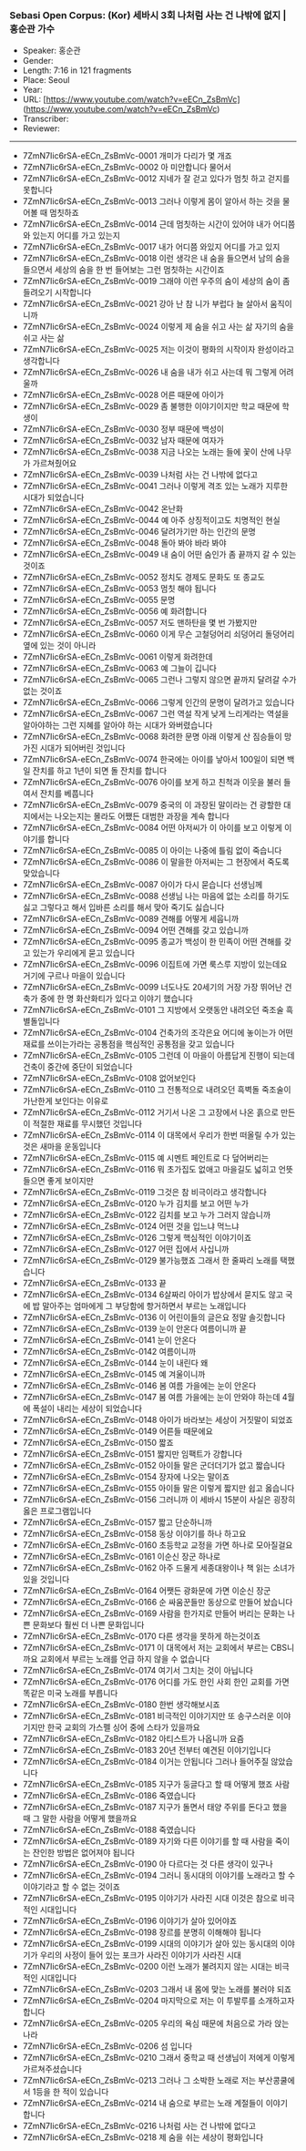 ### Sebasi Open Corpus: (Kor) 세바시 3회 나처럼 사는 건 나밖에 없지 | 홍순관 가수

- Speaker: 홍순관
- Gender: 
- Length: 7:16 in 121 fragments
- Place: Seoul
- Year: 
- URL: [https://www.youtube.com/watch?v=eECn_ZsBmVc] (https://www.youtube.com/watch?v=eECn_ZsBmVc)
- Transcriber: 
- Reviewer: 

---

- 7ZmN7Iic6rSA-eECn_ZsBmVc-0001 개미가 다리가 몇 개죠
- 7ZmN7Iic6rSA-eECn_ZsBmVc-0002 아 미안합니다 물어서
- 7ZmN7Iic6rSA-eECn_ZsBmVc-0012 지네가 잘 걷고 있다가 멈칫 하고 걷지를 못합니다
- 7ZmN7Iic6rSA-eECn_ZsBmVc-0013 그러나 이렇게 몸이 알아서 하는 것을 물어볼 때 멈칫하죠
- 7ZmN7Iic6rSA-eECn_ZsBmVc-0014 근데 멈칫하는 시간이 있어야 내가 어디쯤 와 있는지 어디를 가고 있는지
- 7ZmN7Iic6rSA-eECn_ZsBmVc-0017 내가 어디쯤 와있지 어디를 가고 있지
- 7ZmN7Iic6rSA-eECn_ZsBmVc-0018 이런 생각은 내 숨을 들으면서 남의 숨을 들으면서 세상의 숨을 한 번 들어보는 그런 멈칫하는 시간이죠
- 7ZmN7Iic6rSA-eECn_ZsBmVc-0019 그래야 이런 우주의 숨이 세상의 숨이 좀 들려오기 시작합니다
- 7ZmN7Iic6rSA-eECn_ZsBmVc-0021 강아 난 참 니가 부럽다 늘 살아서 움직이니까
- 7ZmN7Iic6rSA-eECn_ZsBmVc-0024 이렇게 제 숨을 쉬고 사는 삶 자기의 숨을 쉬고 사는 삶
- 7ZmN7Iic6rSA-eECn_ZsBmVc-0025 저는 이것이 평화의 시작이자 완성이라고 생각합니다
- 7ZmN7Iic6rSA-eECn_ZsBmVc-0026 내 숨을 내가 쉬고 사는데 뭐 그렇게 어려울까
- 7ZmN7Iic6rSA-eECn_ZsBmVc-0028 어른 때문에 아이가
- 7ZmN7Iic6rSA-eECn_ZsBmVc-0029 좀 불행한 이야기이지만 학교 때문에 학생이
- 7ZmN7Iic6rSA-eECn_ZsBmVc-0030 정부 때문에 백성이
- 7ZmN7Iic6rSA-eECn_ZsBmVc-0032 남자 때문에 여자가
- 7ZmN7Iic6rSA-eECn_ZsBmVc-0038 지금 나오는 노래는 들에 꽃이 산에 나무가 가르쳐줬어요
- 7ZmN7Iic6rSA-eECn_ZsBmVc-0039 나처럼 사는 건 나밖에 없다고
- 7ZmN7Iic6rSA-eECn_ZsBmVc-0041 그러나 이렇게 격조 있는 노래가 지루한 시대가 되었습니다
- 7ZmN7Iic6rSA-eECn_ZsBmVc-0042 온난화
- 7ZmN7Iic6rSA-eECn_ZsBmVc-0044 예 아주 상징적이고도 치명적인 현실
- 7ZmN7Iic6rSA-eECn_ZsBmVc-0046 달려가기만 하는 인간의 문명
- 7ZmN7Iic6rSA-eECn_ZsBmVc-0048 돌아 봐야 바라 봐야
- 7ZmN7Iic6rSA-eECn_ZsBmVc-0049 내 숨이 어떤 숨인가 좀 끝까지 갈 수 있는 것이죠
- 7ZmN7Iic6rSA-eECn_ZsBmVc-0052 정치도 경제도 문화도 또 종교도
- 7ZmN7Iic6rSA-eECn_ZsBmVc-0053 멈칫 해야 됩니다
- 7ZmN7Iic6rSA-eECn_ZsBmVc-0055 문명
- 7ZmN7Iic6rSA-eECn_ZsBmVc-0056 예 화려합니다
- 7ZmN7Iic6rSA-eECn_ZsBmVc-0057 저도 맨하탄을 몇 번 가봤지만
- 7ZmN7Iic6rSA-eECn_ZsBmVc-0060 이게 무슨 고철덩어리 쇠덩어리 돌덩어리 옆에 있는 것이 아니라
- 7ZmN7Iic6rSA-eECn_ZsBmVc-0061 이렇게 화려한데
- 7ZmN7Iic6rSA-eECn_ZsBmVc-0063 예 그늘이 깁니다
- 7ZmN7Iic6rSA-eECn_ZsBmVc-0065 그런나 그렇지 않으면 끝까지 달려갈 수가 없는 것이죠
- 7ZmN7Iic6rSA-eECn_ZsBmVc-0066 그렇게 인간의 문명이 달려가고 있습니다
- 7ZmN7Iic6rSA-eECn_ZsBmVc-0067 그런 역설 작게 낮게 느리게라는 역설을 알아야하는 그런 지혜를 알아야 하는 시대가 와버렸습니다
- 7ZmN7Iic6rSA-eECn_ZsBmVc-0068 화려한 문명 아래 이렇게 산 짐승들이 망가진 시대가 되어버린 것입니다
- 7ZmN7Iic6rSA-eECn_ZsBmVc-0074 한국에는 아이를 낳아서 100일이 되면 백일 잔치를 하고 1년이 되면 돌 잔치를 합니다
- 7ZmN7Iic6rSA-eECn_ZsBmVc-0076 아이를 보게 하고 친척과 이웃을 불러 들여서 잔치를 베풉니다
- 7ZmN7Iic6rSA-eECn_ZsBmVc-0079 중국의 이 과장된 말이라는 건 광할한 대지에서는 나오는지는 몰라도 어쨌든 대범한 과장을 계속 합니다
- 7ZmN7Iic6rSA-eECn_ZsBmVc-0084 어떤 아저씨가 이 아이를 보고 이렇게 이야기를 합니다
- 7ZmN7Iic6rSA-eECn_ZsBmVc-0085 이 아이는 나중에 틀림 없이 죽습니다
- 7ZmN7Iic6rSA-eECn_ZsBmVc-0086 이 말을한 아저씨는 그 현장에서 죽도록 맞았습니다
- 7ZmN7Iic6rSA-eECn_ZsBmVc-0087 아이가 다시 묻습니다 선생님께
- 7ZmN7Iic6rSA-eECn_ZsBmVc-0088 선생님 나는 마음에 없는 소리를 하기도 싫고 그렇다고 해서 입바른 소리를 해서 맞아 죽기도 싫습니다
- 7ZmN7Iic6rSA-eECn_ZsBmVc-0089 견해를 어떻게 세웁니까
- 7ZmN7Iic6rSA-eECn_ZsBmVc-0094 어떤 견해를 갖고 있습니까
- 7ZmN7Iic6rSA-eECn_ZsBmVc-0095 종교가 백성이 한 민족이 어떤 견해를 갖고 있는가 우리에게 묻고 있습니다
- 7ZmN7Iic6rSA-eECn_ZsBmVc-0096 이집트에 가면 룩스루 지방이 있는데요 거기에 구르나 마을이 있습니다
- 7ZmN7Iic6rSA-eECn_ZsBmVc-0099 너도나도 20세기의 거장 가장 뛰어난 건축가 중에 한 명 화산화티가 있다고 이야기 했습니다
- 7ZmN7Iic6rSA-eECn_ZsBmVc-0101 그 지방에서 오랫동안 내려오던 죽조술 흑별돌입니다
- 7ZmN7Iic6rSA-eECn_ZsBmVc-0104 건축가의 조각은요 어디에 놓이는가 어떤 재료를 쓰이는가라는 공통점을 핵심적인 공통점을 갖고 있습니다
- 7ZmN7Iic6rSA-eECn_ZsBmVc-0105 그런데 이 마을이 아름답게 진행이 되는데 건축이 중간에 중단이 되었습니다
- 7ZmN7Iic6rSA-eECn_ZsBmVc-0108 없어보인다
- 7ZmN7Iic6rSA-eECn_ZsBmVc-0110 그 전통적으로 내려오던 흑벽돌 죽조술이 가난한게 보인다는 이유로
- 7ZmN7Iic6rSA-eECn_ZsBmVc-0112 거기서 나온 그 고장에서 나온 흙으로 만든 이 적절한 재료를 무시했던 것입니다
- 7ZmN7Iic6rSA-eECn_ZsBmVc-0114 이 대목에서 우리가 한번 떠올릴 수가 있는 것은 새마을 운동입니다
- 7ZmN7Iic6rSA-eECn_ZsBmVc-0115 예 시멘트 페인트로 다 덮어버리는
- 7ZmN7Iic6rSA-eECn_ZsBmVc-0116 뭐 초가집도 없애고 마을길도 넓히고 언뜻 들으면 좋게 보이지만
- 7ZmN7Iic6rSA-eECn_ZsBmVc-0119 그것은 참 비극이라고 생각합니다
- 7ZmN7Iic6rSA-eECn_ZsBmVc-0120 누가 김치를 보고 어떤 누가
- 7ZmN7Iic6rSA-eECn_ZsBmVc-0122 김치를 보고 누가 그러지 않습니까
- 7ZmN7Iic6rSA-eECn_ZsBmVc-0124 어떤 것을 입느냐 먹느냐
- 7ZmN7Iic6rSA-eECn_ZsBmVc-0126 그렇게 핵심적인 이야기이죠
- 7ZmN7Iic6rSA-eECn_ZsBmVc-0127 어떤 집에서 사십니까
- 7ZmN7Iic6rSA-eECn_ZsBmVc-0129 불가능했죠 그래서 한 줄짜리 노래를 택했습니다
- 7ZmN7Iic6rSA-eECn_ZsBmVc-0133 끝
- 7ZmN7Iic6rSA-eECn_ZsBmVc-0134 6살짜리 아이가 밥상에서 묻지도 않고 국에 밥 말아주는 엄마에게 그 부당함에 항거하면서 부르는 노래입니다
- 7ZmN7Iic6rSA-eECn_ZsBmVc-0136 이 어린이들의 글은요 정말 솔깃합니다
- 7ZmN7Iic6rSA-eECn_ZsBmVc-0139 눈이 안온다 여름이니까 끝
- 7ZmN7Iic6rSA-eECn_ZsBmVc-0141 눈이 안온다
- 7ZmN7Iic6rSA-eECn_ZsBmVc-0142 여름이니까
- 7ZmN7Iic6rSA-eECn_ZsBmVc-0144 눈이 내린다 왜
- 7ZmN7Iic6rSA-eECn_ZsBmVc-0145 예 겨울이니까
- 7ZmN7Iic6rSA-eECn_ZsBmVc-0146 봄 여름 가을에는 눈이 안온다
- 7ZmN7Iic6rSA-eECn_ZsBmVc-0147 봄 여름 가을에는 눈이 안와야 하는데 4월에 폭설이 내리는 세상이 되었습니다
- 7ZmN7Iic6rSA-eECn_ZsBmVc-0148 아이가 바라보는 세상이 거짓말이 되었죠
- 7ZmN7Iic6rSA-eECn_ZsBmVc-0149 어른들 때문에요
- 7ZmN7Iic6rSA-eECn_ZsBmVc-0150 짧죠
- 7ZmN7Iic6rSA-eECn_ZsBmVc-0151 짧지만 임팩트가 강합니다
- 7ZmN7Iic6rSA-eECn_ZsBmVc-0152 아이들 말은 군더더기가 없고 짧습니다
- 7ZmN7Iic6rSA-eECn_ZsBmVc-0154 장자에 나오는 말이죠
- 7ZmN7Iic6rSA-eECn_ZsBmVc-0155 아이들 말은 이렇게 짧지만 쉽고 옳습니다
- 7ZmN7Iic6rSA-eECn_ZsBmVc-0156 그러니까 이 세바시 15분이 사실은 굉장히 옳은 프로그램입니다
- 7ZmN7Iic6rSA-eECn_ZsBmVc-0157 짧고 단순하니까
- 7ZmN7Iic6rSA-eECn_ZsBmVc-0158 동상 이야기를 하나 하고요
- 7ZmN7Iic6rSA-eECn_ZsBmVc-0160 초등학교 교정을 가면 하나로 모아질걸요
- 7ZmN7Iic6rSA-eECn_ZsBmVc-0161 이순신 장군 하나로
- 7ZmN7Iic6rSA-eECn_ZsBmVc-0162 아주 드물게 세종대왕이나 책 읽는 소녀가 있을 것입니다
- 7ZmN7Iic6rSA-eECn_ZsBmVc-0164 어쨋든 광화문에 가면 이순신 장군
- 7ZmN7Iic6rSA-eECn_ZsBmVc-0166 순 싸움꾼들만 동상으로 만들어 놨습니다
- 7ZmN7Iic6rSA-eECn_ZsBmVc-0169 사람을 한가지로 만들어 버리는 문화는 나쁜 문화보다 훨씬 더 나쁜 문화입니다
- 7ZmN7Iic6rSA-eECn_ZsBmVc-0170 다른 생각을 못하게 하는것이죠
- 7ZmN7Iic6rSA-eECn_ZsBmVc-0171 이 대목에서 저는 교회에서 부르는 CBS니까요 교회에서 부르는 노래를 언급 하지 않을 수 없습니다
- 7ZmN7Iic6rSA-eECn_ZsBmVc-0174 여기서 그치는 것이 아닙니다
- 7ZmN7Iic6rSA-eECn_ZsBmVc-0176 어디를 가도 한인 사회 한인 교회를 가면 똑같은 미국 노래를 부릅니다
- 7ZmN7Iic6rSA-eECn_ZsBmVc-0180 한번 생각해보시죠
- 7ZmN7Iic6rSA-eECn_ZsBmVc-0181 비극적인 이야기지만 또 송구스러운 이야기지만 한국 교회의 가스펠 싱어 중에 스타가 있을까요
- 7ZmN7Iic6rSA-eECn_ZsBmVc-0182 아티스트가 나옵니까 요즘
- 7ZmN7Iic6rSA-eECn_ZsBmVc-0183 20년 전부터 예견된 이야기입니다
- 7ZmN7Iic6rSA-eECn_ZsBmVc-0184 이거는 안됩니다 그러나 들어주질 않았습니다
- 7ZmN7Iic6rSA-eECn_ZsBmVc-0185 지구가 둥글다고 할 때 어떻게 했죠 사람
- 7ZmN7Iic6rSA-eECn_ZsBmVc-0186 죽였습니다
- 7ZmN7Iic6rSA-eECn_ZsBmVc-0187 지구가 돌면서 태양 주위를 돈다고 했을 때 그 말한 사람을 어떻게 했을까요
- 7ZmN7Iic6rSA-eECn_ZsBmVc-0188 죽였습니다
- 7ZmN7Iic6rSA-eECn_ZsBmVc-0189 자기와 다른 이야기를 할 때 사람을 죽이는 잔인한 방법은 없어져야 됩니다
- 7ZmN7Iic6rSA-eECn_ZsBmVc-0190 아 다르다는 것 다른 생각이 있구나
- 7ZmN7Iic6rSA-eECn_ZsBmVc-0194 그러니 동시대의 이야기를 노래라고 할 수 이야기라고 할 수 없는 것이죠
- 7ZmN7Iic6rSA-eECn_ZsBmVc-0195 이야기가 사라진 시대 이것은 참으로 비극적인 시대입니다
- 7ZmN7Iic6rSA-eECn_ZsBmVc-0196 이야기가 살아 있어야죠
- 7ZmN7Iic6rSA-eECn_ZsBmVc-0198 장르를 분명히 이해해야 됩니다
- 7ZmN7Iic6rSA-eECn_ZsBmVc-0199 시대의 이야기가 살아 있는 동시대의 이야기가 우리의 사정이 들어 있는 포크가 사라진 이야기가 사라진 시대
- 7ZmN7Iic6rSA-eECn_ZsBmVc-0200 이런 노래가 불려지지 않는 시대는 비극적인 시대입니다
- 7ZmN7Iic6rSA-eECn_ZsBmVc-0203 그래서 내 몸에 맞는 노래를 불러야 되죠
- 7ZmN7Iic6rSA-eECn_ZsBmVc-0204 마지막으로 저는 이 투발루를 소개하고자 합니다
- 7ZmN7Iic6rSA-eECn_ZsBmVc-0205 우리의 욕심 때문에 처음으로 가라 앉는 나라
- 7ZmN7Iic6rSA-eECn_ZsBmVc-0206 섬 입니다
- 7ZmN7Iic6rSA-eECn_ZsBmVc-0210 그래서 중학교 때 선생님이 저에게 이렇게 가르쳐주셨습니다
- 7ZmN7Iic6rSA-eECn_ZsBmVc-0213 그러나 그 소박한 노래로 저는 부산콩쿨에서 1등을 한 적이 있습니다
- 7ZmN7Iic6rSA-eECn_ZsBmVc-0214 내 숨으로 부르는 노래 계절들이 이야기 합니다
- 7ZmN7Iic6rSA-eECn_ZsBmVc-0216 나처럼 사는 건 나밖에 없다고
- 7ZmN7Iic6rSA-eECn_ZsBmVc-0218 제 숨을 쉬는 세상이 평화입니다
